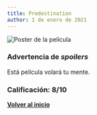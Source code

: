 ```yaml
---
title: Predestination
author: 1 de enero de 2021
---
```


![](,,/img/predestination.webp "Poster de la película")

### Advertencia de *spoilers*

Está película volará tu mente.

### Calificación: 8/10

[**Volver al inicio**](../index.html)
